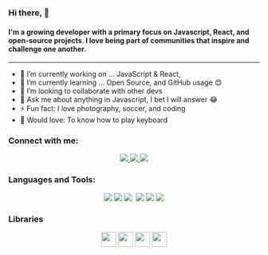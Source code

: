 ### Hi there, 👋

#### I'm a growing developer with a primary focus on Javascript, React, and open-source projects. I love being part of communities that inspire and challenge one another.
---

- 🔭 I’m currently working on ... JavaScript & React, 
- 🌱 I’m currently learning ... Open Source, and GitHub usage 😊
- 👯 I’m looking to collaborate with other devs
- 💬 Ask me about anything in Javascript, I bet I will answer 😂
- ⚡ Fun fact: I love photography, soccer, and coding
- 🎸 Would love: To know how to play keyboard

### Connect with me:

<div align="center">  
  <a href="https://twitter.com/abellmanuell" target="blank">
    <img src="https://img.icons8.com/color/35/000000/twitter--v2.png"/>
  </a>
  <a href="https://linkedin.com/in/abellmanuell" target="blank">
    <img src="https://img.icons8.com/color/35/000000/linkedin.png"/>
  </a>
  <a href="mailto:mannydev02@gmail.com" target="blank">
    <img src="https://img.icons8.com/color/35/000000/gmail.png"/>
  </a>
</div>

### Languages and Tools:

<div align="center">
  <img src="https://img.icons8.com/color/35/000000/html-5--v1.png"/> 
  <img src="https://img.icons8.com/color/35/000000/css3.png"/> 
  <img src="https://img.icons8.com/color/35/000000/javascript--v1.png"/>
  <img sc="https://icons8.com/icon/54087/nodejs"/>
  <img src="https://img.icons8.com/fluency/35/000000/visual-studio-code-2019.png"/>
  <img src="https://img.icons8.com/color/35/000000/git.png"/> 
  <img src="https://img.icons8.com/color/35/000000/github.png"/>
</div>

### Libraries 

<div align="center">
  <img src="https://img.icons8.com/?size=512&id=wPohyHO_qO1a&format=png" width="30"/>
  <img src="https://img.icons8.com/?size=1x&id=CIAZz2CYc6Kc&format=png" width="30"/>
  <img src="https://img.icons8.com/?size=512&id=QBqFNfPPB2Kx&format=png" width="30" />
  <img src="https://img.icons8.com/?size=512&id=gFw7X5Tbl3ss&format=png" width="30" />
</div>
